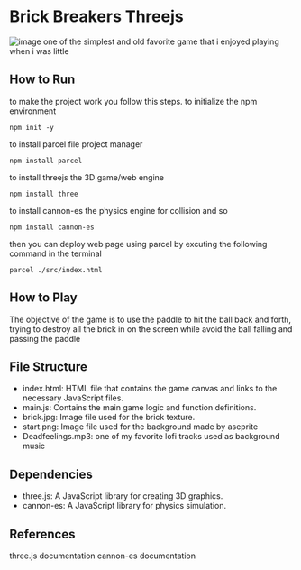 # Brick Breakers Threejs
![image](https://user-images.githubusercontent.com/64339763/210303203-232695cf-9472-40ec-812e-21ce27e8d07f.png)
one of the simplest and old favorite game that i enjoyed playing when i was little
## How to Run

to make the project work you follow this steps.
to initialize the npm environment

```ssh
npm init -y
```

to install parcel file project manager

```ssh
npm install parcel
```

to install threejs the 3D game/web engine

```ssh
npm install three
```

to install cannon-es the physics engine for collision and so

```ssh
npm install cannon-es
```

then you can deploy web page using parcel by excuting the following command in the terminal

```ssh
parcel ./src/index.html
```

## How to Play

The objective of the game is to use the paddle to hit the ball back and forth, trying to destroy all the brick in on the screen while avoid the ball falling and passing the paddle 

## File Structure

- index.html: HTML file that contains the game canvas and links to the necessary JavaScript files.
- main.js: Contains the main game logic and function definitions.
- brick.jpg: Image file used for the brick texture.
- start.png: Image file used for the background made by aseprite
- Deadfeelings.mp3: one of my favorite lofi tracks used as background music

## Dependencies

- three.js: A JavaScript library for creating 3D graphics.
- cannon-es: A JavaScript library for physics simulation.

## References

three.js documentation
cannon-es documentation

